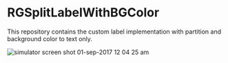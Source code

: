 # RGSplitLabelWithBGColor
This repository contains the custom label implementation with partition and background color to text only.


![simulator screen shot 01-sep-2017 12 04 25 am](https://user-images.githubusercontent.com/10072986/29941204-5d7a4642-8eaf-11e7-8cb9-2b097272fcb4.png)
